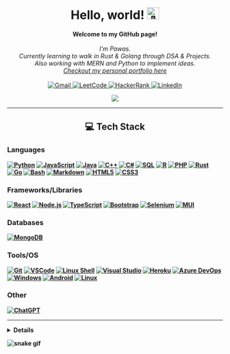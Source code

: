 <h1 align="center">Hello, world! <img src="https://github.com/pawasagrwl/pawasagrwl/assets/hand" width="28px" alt="👋"></h1>

<p align="center">
    <b>Welcome to my GitHub page!</b><br><br>
    <i>
        I'm Pawas.<br>
        Currently learning to walk in Rust & Golang through DSA & Projects.<br>
        Also working with MERN and Python to implement ideas.<br>
        <a href="https://pawasagrwl.github.io" target="__blank">Checkout my personal portfolio here</a>
    </i><br><br>
    <a href="mailto:pawas.agrwl@gmail.com">
        <img src="https://img.shields.io/badge/Gmail-D14836?style=for-the-badge&logo=gmail&logoColor=white" alt="Gmail">
    </a>
    <a href="https://leetcode.com/pawasagrwl/">
        <img src="https://img.shields.io/badge/-LeetCode-FFA116?style=for-the-badge&logo=LeetCode&logoColor=black" alt="LeetCode">
    </a>
    <a href="https://www.hackerrank.com/pawas_agrwl">
        <img src="https://img.shields.io/badge/-Hackerrank-2EC866?style=for-the-badge&logo=HackerRank&logoColor=white" alt="HackerRank">
    </a>
    <a href="https://www.linkedin.com/in/pawasagrwl">
        <img src="https://img.shields.io/badge/LinkedIn-0077B5?style=for-the-badge&logo=linkedin&logoColor=white" alt="LinkedIn">
    </a>
</p>

<p align="center">
  <a href="https://github.com/pawasagrwl">
    <img src="https://visitcount.itsvg.in/api?id=pawasagrwl&label=Profile%20Views&color=9&pretty=true" />
  </a>
</p>

---

<h2 align="center"><b>💻 Tech Stack<b></h2>

### Languages
[![Python](https://img.shields.io/badge/python-black?style=for-the-badge&logo=python)](https://github.com/pawasagrwl)
[![JavaScript](https://img.shields.io/badge/javascript-black?style=for-the-badge&logo=javascript)](https://github.com/pawasagrwl)
[![Java](https://img.shields.io/badge/java-black?style=for-the-badge&logo=openjdk)](https://github.com/pawasagrwl)
[![C++](https://img.shields.io/badge/c++-black?style=for-the-badge&logo=cplusplus)](https://github.com/pawasagrwl)
[![C#](https://img.shields.io/badge/csharp-black?style=for-the-badge&logo=csharp)](https://github.com/pawasagrwl)
[![SQL](https://img.shields.io/badge/sql-black?style=for-the-badge&logo=mysql)](https://github.com/pawasagrwl)
[![R](https://img.shields.io/badge/R-black?style=for-the-badge&logo=R)](https://github.com/pawasagrwl)
[![PHP](https://img.shields.io/badge/php-black?style=for-the-badge&logo=php)](https://github.com/pawasagrwl)
[![Rust](https://img.shields.io/badge/rust-black?style=for-the-badge&logo=rust)](https://github.com/pawasagrwl)
[![Go](https://img.shields.io/badge/go-black?style=for-the-badge&logo=go)](https://github.com/pawasagrwl)
[![Bash](https://img.shields.io/badge/bash-black?style=for-the-badge&logo=gnu-bash&logoColor=white)](https://github.com/pawasagrwl)
[![Markdown](https://img.shields.io/badge/markdown-%23000000.svg?style=for-the-badge&logo=markdown&logoColor=white)](https://github.com/pawasagrwl)
[![HTML5](https://img.shields.io/badge/html5-black?style=for-the-badge&logo=html5)]()
[![CSS3](https://img.shields.io/badge/css3-black?style=for-the-badge&logo=css3)]()

### Frameworks/Libraries
[![React](https://img.shields.io/badge/react-black?style=for-the-badge&logo=react)](https://github.com/pawasagrwl)
[![Node.js](https://img.shields.io/badge/node.js-black?style=for-the-badge&logo=node.js)](https://github.com/pawasagrwl)
[![TypeScript](https://img.shields.io/badge/typescript-black?style=for-the-badge&logo=typescript)](https://github.com/pawasagrwl)
[![Bootstrap](https://img.shields.io/badge/bootstrap-black?style=for-the-badge&logo=bootstrap)]()
[![Selenium](https://img.shields.io/badge/selenium-black?style=for-the-badge&logo=selenium)]()
[![MUI](https://img.shields.io/badge/mui-black?style=for-the-badge&logo=mui)]()

### Databases
[![MongoDB](https://img.shields.io/badge/mongodb-black?style=for-the-badge&logo=mongodb)]()

### Tools/OS
[![Git](https://img.shields.io/badge/git-black.svg?style=for-the-badge&logo=git&logoColor=%23F05033)]()
[![VSCode](https://img.shields.io/badge/vscode-black?style=for-the-badge&logo=visualstudiocode&logoColor=%230078d7)]()
[![Linux Shell](https://img.shields.io/badge/linux%20shell-black?style=for-the-badge&logo=linux)]()
[![Visual Studio](https://img.shields.io/badge/visual%20studio-black?style=for-the-badge&logo=visualstudio&logoColor=%235C2D91)]()
[![Heroku](https://img.shields.io/badge/heroku-black.svg?style=for-the-badge&logo=Heroku&logoColor=%23430098)]()
[![Azure DevOps](https://img.shields.io/badge/Azure%20DevOps-black?style=for-the-badge&logo=azuredevops&logoColor=%230072C6)](https://github.com/yourusername)
[![Windows](https://img.shields.io/badge/Windows-black?style=for-the-badge&logo=Windows&logoColor=%230078D6)](https://github.com/pawasagrwl)
[![Android](https://img.shields.io/badge/android-black?style=for-the-badge&logo=android)](https://github.com/pawasagrwl)
[![Linux](https://img.shields.io/badge/linux-black?style=for-the-badge&logo=Linux)](https://github.com/pawasagrwl)

### Other
[![ChatGPT](https://img.shields.io/badge/chatGPT-black?style=for-the-badge&logo=openai&logoColor=74aa9c)]()

---
<details>
<h2 align="center"><b>📊 GitHub Stats<b></h2>
<p align="center">
  <a href="https://github.com/pawasagrwl">
    <img src="https://github-readme-streak-stats.herokuapp.com/?user=pawasagrwl&hide_border=true&card_width=338&theme=transparent" />
  </a>
  <a href="https://github.com/pawasagrwl">
    <img src="https://github-readme-stats.vercel.app/api/top-langs/?username=pawasagrwl&theme=transparent&hide_border=true&include_all_commits=true&count_private=true&layout=compact" />
  </a>
  <br/>
  <a href="https://github.com/pawasagrwl">
    <img src="http://github-profile-summary-cards.vercel.app/api/cards/profile-details?username=pawasagrwl&theme=transparent" />
  </a>
  </br>
  <a href="https://github.com/pawasagrwl">
    <img src="https://github-profile-trophy.vercel.app/?username=pawasagrwl&theme=algolia&no-frame=true&no-bg=true&margin-w=4" />
  </a>
</p>

<h3 align="center"><b>✍️ Random Dev Quote<b></h3>

<p align="center">
  <a href="https://github.com/pawasagrwl">
    <img src="https://quotes-github-readme.vercel.app/api?type=horizontal&theme=algolia" />
  </a>
</p>

</details>

![snake gif](https://github.com/victordamico/victordamico/blob/output/github-contribution-grid-snake.svg)